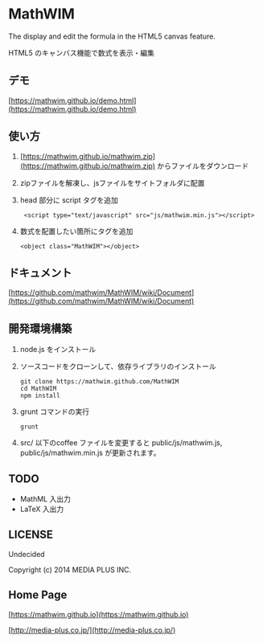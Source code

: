 MathWIM
===========

The display and edit the formula in the HTML5 canvas feature.

HTML5 のキャンバス機能で数式を表示・編集

デモ
-----

[https://mathwim.github.io/demo.html](https://mathwim.github.io/demo.html)


使い方
------

1. [https://mathwim.github.io/mathwim.zip](https://mathwim.github.io/mathwim.zip) からファイルをダウンロード

2. zipファイルを解凍し、jsファイルをサイトフォルダに配置

3. head 部分に script タグを追加
	
	```
	 <script type="text/javascript" src="js/mathwim.min.js"></script>
	```
	
4. 数式を配置したい箇所にタグを追加
	```
	<object class="MathWIM"></object>
	```

ドキュメント
------------
[https://github.com/mathwim/MathWIM/wiki/Document](https://github.com/mathwim/MathWIM/wiki/Document)


開発環境構築
------------

1. node.js をインストール

2. ソースコードをクローンして、依存ライブラリのインストール

	```
	git clone https://mathwim.github.com/MathWIM 
	cd MathWIM 
	npm install
	```

3. grunt コマンドの実行

	```
	grunt
	 ```

4. src/ 以下のcoffee ファイルを変更すると public/js/mathwim.js, public/js/mathwim.min.js が更新されます。

TODO
----

 * MathML 入出力
 * LaTeX 入出力

LICENSE
-------

Undecided

Copyright (c) 2014 MEDIA PLUS INC.

Home Page
---------

[https://mathwim.github.io](https://mathwim.github.io)

[http://media-plus.co.jp/](http://media-plus.co.jp/)

